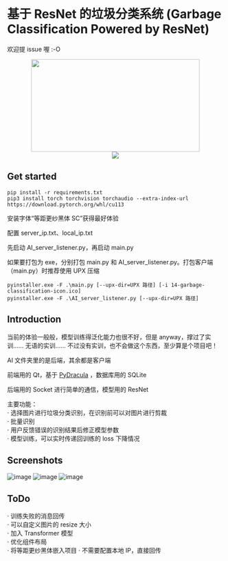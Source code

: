 # 基于 ResNet 的垃圾分类系统&nbsp;(Garbage Classification Powered by ResNet)<br>
欢迎提 issue 喔&nbsp;:-O

<div align=center><img width="392" height="215" src="https://user-images.githubusercontent.com/30148847/160409730-d6d6f0fa-55d1-4dd9-894a-ee020b638463.png"/></div>
<div align=center><img src="https://user-images.githubusercontent.com/30148847/160409316-e0b306a7-da75-4503-84cd-9ccd7ffea7c9.png"/></div>

## Get started
```
pip install -r requirements.txt
pip3 install torch torchvision torchaudio --extra-index-url https://download.pytorch.org/whl/cu113
```
安装字体“等距更纱黑体 SC”获得最好体验

配置 server_ip.txt、local_ip.txt

先启动 AI_server_listener.py，再启动 main.py

如果要打包为 exe，分别打包 main.py 和 AI_server_listener.py。打包客户端（main.py）时推荐使用 UPX 压缩

```
pyinstaller.exe -F .\main.py [--upx-dir=UPX 路径] [-i 14-garbage-classification-icon.ico]
pyinstaller.exe -F .\AI_server_listener.py [--upx-dir=UPX 路径]
```
## Introduction
当前的体验一般般，模型训练得泛化能力也很不好，但是 anyway，撑过了实训…… 无语的实训…… 不过没有实训，也不会做这个东西，至少算是个项目吧！

AI 文件夹里的是后端，其余都是客户端

前端用的 Qt，基于 [PyDracula](https://github.com/Wanderson-Magalhaes/Modern_GUI_PyDracula_PySide6_or_PyQt6)
，数据库用的 SQLite

后端用的 Socket 进行简单的通信，模型用的 ResNet

主要功能：<br>
· 选择图片进行垃圾分类识别，在识别前可以对图片进行剪裁
<br>· 批量识别
<br>· 用户反馈错误的识别结果后修正模型参数
<br>· 模型训练，可以实时传递回训练的 loss 下降情况

## Screenshots
![image](https://user-images.githubusercontent.com/30148847/160412513-0ab2937b-1798-48db-8327-af01b38021fc.png)
![image](https://user-images.githubusercontent.com/30148847/160412435-8bed7e6d-7856-4e00-a20d-3dad48b80dd6.png)
![image](https://user-images.githubusercontent.com/30148847/160412617-74309ff2-407f-4471-b06e-344b6f498e51.png)

## ToDo
·&nbsp;训练失败的消息回传<br>
·&nbsp;可以自定义图片的&nbsp;resize&nbsp;大小<br>
·&nbsp;加入&nbsp;Transformer 模型<br>
·&nbsp;优化组件布局<br>
·&nbsp;将等距更纱黑体嵌入项目
·&nbsp;不需要配置本地 IP，直接回传
